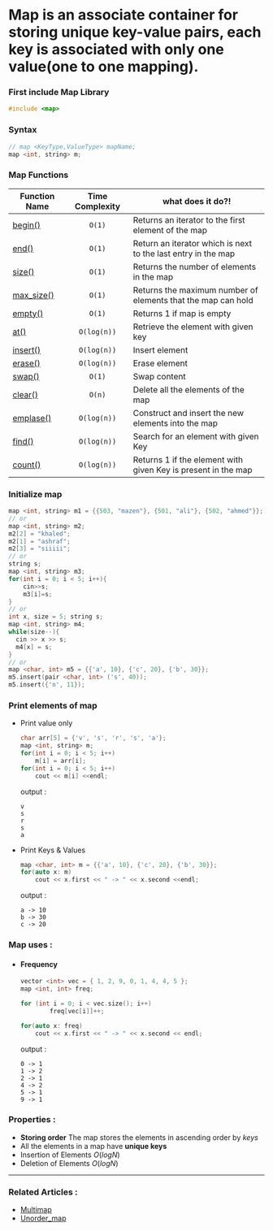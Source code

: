 # **Map** is an associate container for storing unique key-value pairs, each key is associated with only one value(one to one mapping).

### First include Map Library
```cpp
#include <map>
```

### Syntax 
  ```cpp
  // map <KeyType,ValueType> mapName;
  map <int, string> m;
  ```
  
### Map Functions
| Function Name | Time Complexity | what does it do?! |
|--------------|:-----------------:|----------------------|
|[begin()](https://www.javatpoint.com/post/cpp-map-begin-function) | `O(1)` | Returns an iterator to the first element of the map|
|[end()](https://www.javatpoint.com/post/cpp-map-end-function) | `O(1)` | Return an iterator which is next to the last entry in the map|
|[size()](https://www.javatpoint.com/post/cpp-map-size-function) | `O(1)` | Returns the number of elements in the map|
|[max_size()](https://www.geeksforgeeks.org/map-max_size-in-c-stl/) | `O(1)` | Returns the maximum number of elements that the map can hold|
|[empty()](https://www.geeksforgeeks.org/mapempty-c-stl/) | `O(1)` | Returns 1 if map is empty|
|[at()](https://www.javatpoint.com/post/cpp-map-at-function) | `O(log(n))` | Retrieve the element with given key|
|[insert()](https://www.javatpoint.com/post/cpp-map-insert-function) | `O(log(n))` | Insert element|
|[erase()](https://www.geeksforgeeks.org/map-erase-function-in-c-stl/) | `O(log(n))` | Erase element|
|[swap()](https://www.javatpoint.com/post/cpp-map-swap-function) | `O(1)` | Swap content|
|[clear()](https://www.geeksforgeeks.org/mapclear-c-stl/) | `O(n)` | Delete all the elements of the map|
|[emplase()](https://www.javatpoint.com/post/cpp-map-emplace-function) | `O(log(n))` | Construct and insert the new elements into the map  |
|[find()](https://www.geeksforgeeks.org/map-find-function-in-c-stl/) | `O(log(n))` | Search for an element with given Key|
|[count()](https://www.geeksforgeeks.org/map-count-function-in-c-stl/) | `O(log(n))` | Returns 1 if the element with given Key is present in the map|

### Initialize map
  ```cpp
  map <int, string> m1 = {{503, "mazen"}, {501, "ali"}, {502, "ahmed"}};
  // or
  map <int, string> m2;
  m2[2] = "khaled";
  m2[1] = "ashraf";
  m2[3] = "siiiii";
  // or
  string s;
  map <int, string> m3;
  for(int i = 0; i < 5; i++){
      cin>>s;
      m3[i]=s;
  }
  // or
  int x, size = 5; string s;
  map <int, string> m4;
  while(size--){
    cin >> x >> s;
    m4[x] = s;
  }
  // or
  map <char, int> m5 = {{'a', 10}, {'c', 20}, {'b', 30}};
  m5.insert(pair <char, int> ('s', 40));
  m5.insert({'n', 11});
  ```
### Print elements of map
  - Print value only
    ```cpp
    char arr[5] = {'v', 's', 'r', 's', 'a'};
    map <int, string> m;
    for(int i = 0; i < 5; i++)
        m[i] = arr[i];
    for(int i = 0; i < 5; i++)
        cout << m[i] <<endl;
    ```
    output : 
    ```
    v
    s
    r
    s
    a
    ```
  - Print Keys & Values
    ```cpp
    map <char, int> m = {{'a', 10}, {'c', 20}, {'b', 30}};
    for(auto x: m)
        cout << x.first << " -> " << x.second <<endl;
    ```
    output :
    ```
    a -> 10
    b -> 30
    c -> 20
    ```
### Map uses :
  - #### Frequency
    ```cpp
    vector <int> vec = { 1, 2, 9, 0, 1, 4, 4, 5 };
    map <int, int> freq;

    for (int i = 0; i < vec.size(); i++)
            freq[vec[i]]++;

    for(auto x: freq)
        cout << x.first << " -> " << x.second << endl;
    ```
    output : 
    ```
    0 -> 1
    1 -> 2
    2 -> 1
    4 -> 2
    5 -> 1
    9 -> 1
    ```
### Properties :
  - **Storing order** The map stores the elements in ascending order by $keys$
  - All the elements in a map have **unique keys**
  - Insertion of Elements $O(log N)$
  - Deletion of Elements $O(log N)$
----
### Related Articles :
  - [Multimap](https://www.geeksforgeeks.org/multimap-associative-containers-the-c-standard-template-library-stl/?ref=rp)
  - [Unorder_map](https://en.cppreference.com/w/cpp/container/unordered_map)
